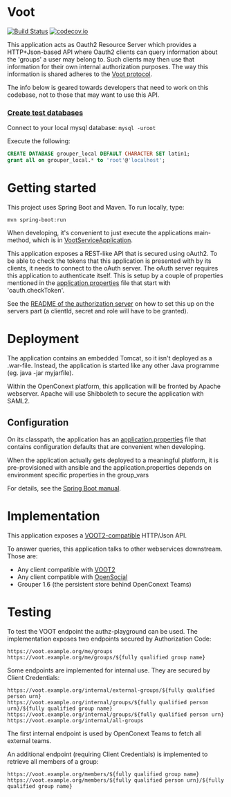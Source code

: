 # Voot

[![Build Status](https://travis-ci.org/OpenConext/OpenConext-voot.svg)](https://travis-ci.org/OpenConext/OpenConext-voot)
[![codecov.io](https://codecov.io/github/OpenConext/OpenConext-voot/coverage.svg)](https://codecov.io/github/OpenConext/OpenConext-voot)

This application acts as Oauth2 Resource Server which provides a HTTP+Json-based API where Oauth2 clients can query information about
the 'groups' a user may belong to. Such clients may then use that information for their own internal authorization
purposes. The way this information is shared adheres to the [Voot protocol](http://openvoot.org/).

The info below is geared towards developers that need to work on this codebase, not to those that may want to use this API.

### [Create test databases](#create-databases)

Connect to your local mysql database: `mysql -uroot`

Execute the following:

```sql
CREATE DATABASE grouper_local DEFAULT CHARACTER SET latin1;
grant all on grouper_local.* to 'root'@'localhost';
```

# Getting started
This project uses Spring Boot and Maven. To run locally, type:

`mvn spring-boot:run`

When developing, it's convenient to just execute the applications main-method, which is in [VootServiceApplication](src/main/java/vootservice/VootServiceApplication).

This application exposes a REST-like API that is secured using oAuth2.
To be able to check the tokens that this application is presented with by its clients, it needs to connect to the oAuth server.
The oAuth server requires this application to authenticate itself. This is setup by a couple of
properties mentioned in the [application.properties](src/main/resources/application.properties) file that start with 'oauth.checkToken'.

See the [README of the authorization server](https://github.com/OpenConext/OpenConext-authorization-server/blob/master/README.md) on how to set this up on the servers part (a clientId, secret and role will have to be granted).


# Deployment
The application contains an embedded Tomcat, so it isn't deployed as a .war-file. Instead, the application is
started like any other Java programme (eg. java -jar myjarfile).

Within the OpenConext platform, this application will be fronted by Apache webserver. Apache will use Shibboleth to
secure the application with SAML2.

## Configuration
On its classpath, the application has an [application.properties](src/main/resources/application.properties) file that
contains configuration defaults that are convenient when developing.

When the application actually gets deployed to a meaningful platform, it is pre-provisioned with ansible and the application.properties depends on
environment specific properties in the group_vars

For details, see the [Spring Boot manual](http://docs.spring.io/spring-boot/docs/1.2.1.RELEASE/reference/htmlsingle/).

# Implementation

This application exposes a [VOOT2-compatible](http://openvoot.org/protocol/) HTTP/Json API.

To answer queries, this application talks to other webservices downstream. Those are:

- Any client compatible with [VOOT2](http://openvoot.org/protocol/)
- Any client compatible with [OpenSocial](http://opensocial.github.io/spec/trunk/Social-API-Server.xml#Groups-Service-GetGroups)
- Grouper 1.6 (the persistent store behind OpenConext Teams)

# Testing

To test the VOOT endpoint the authz-playground can be used. The implementation exposes two endpoints secured by Authorization Code:

```
https://voot.example.org/me/groups
https://voot.example.org/me/groups/${fully qualified group name}
```

Some endpoints are implemented for internal use. They are secured by Client Credentials:

```
https://voot.example.org/internal/external-groups/${fully qualified person urn}
https://voot.example.org/internal/groups/${fully qualified person urn}/${fully qualified group name}
https://voot.example.org/internal/groups/${fully qualified person urn}
https://voot.example.org/internal/all-groups
```

The first internal endpoint is used by OpenConext Teams to fetch all external teams.

An additional endpoint (requiring Client Credentials) is implemented to retrieve all members of a group:

```
https://voot.example.org/members/${fully qualified group name}
https://voot.example.org/members/${fully qualified person urn}/${fully qualified group name}
```


